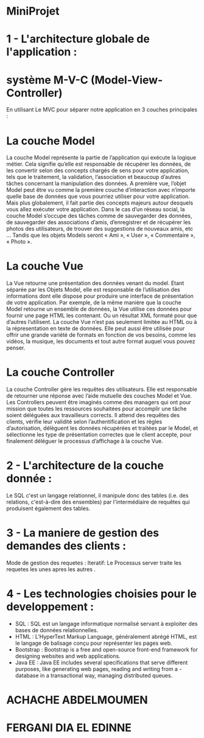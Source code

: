 # MiniProjet
# 1 - L'architecture globale de l'application : 
# système M-V-C (Model-View-Controller)
En utilisant Le MVC pour séparer notre application en 3 couches principales :
# La couche Model
La couche Model représente la partie de l’application qui exécute la logique métier. Cela signifie qu’elle est responsable de récupérer les données, de les convertir selon des concepts chargés de sens pour votre application, tels que le traitement, la validation, l’association et beaucoup d’autres tâches concernant la manipulation des données.
A première vue, l’objet Model peut être vu comme la première couche d’interaction avec n’importe quelle base de données que vous pourriez utiliser pour votre application. Mais plus globalement, il fait partie des concepts majeurs autour desquels vous allez exécuter votre application.
Dans le cas d’un réseau social, la couche Model s’occupe des tâches comme de sauvegarder des données, de sauvegarder des associations d’amis, d’enregistrer et de récupérer les photos des utilisateurs, de trouver des suggestions de nouveaux amis, etc … Tandis que les objets Models seront « Ami », « User », « Commentaire », « Photo ».

# La couche Vue
La Vue retourne une présentation des données venant du model. Etant séparée par les Objets Model, elle est responsable de l’utilisation des informations dont elle dispose pour produire une interface de présentation de votre application.
Par exemple, de la même manière que la couche Model retourne un ensemble de données, la Vue utilise ces données pour fournir une page HTML les contenant. Ou un résultat XML formaté pour que d’autres l’utilisent.
La couche Vue n’est pas seulement limitée au HTML ou à la répresentation en texte de données. Elle peut aussi être utilisée pour offrir une grande variété de formats en fonction de vos besoins, comme les vidéos, la musique, les documents et tout autre format auquel vous pouvez penser.

# La couche Controller
La couche Controller gère les requêtes des utilisateurs. Elle est responsable de retourner une réponse avec l’aide mutuelle des couches Model et Vue.
Les Controllers peuvent être imaginés comme des managers qui ont pour mission que toutes les ressources souhaitées pour accomplir une tâche soient déléguées aux travailleurs corrects. Il attend des requêtes des clients, vérifie leur validité selon l’authentification et les règles d’autorisation, délèguent les données récupérées et traitées par le Model, et sélectionne les type de présentation correctes que le client accepte, pour finalement déléguer le processus d’affichage à la couche Vue.

# 2 - L'architecture de la couche donnée :
Le SQL c'est un langage relationnel, il manipule donc des tables (i.e. des relations, c'est-à-dire des ensembles) par l'intermédiaire de requêtes qui produisent également des tables.
# 3 - La maniere de gestion des demandes des clients :
Mode de gestion des requetes :
Iteratif:
Le Processus server traite les requetes les unes apres les autres . 

# 4 - Les technologies choisies pour le developpement :

- SQL : SQL est un langage informatique normalisé servant à exploiter des bases de données relationnelles.
- HTML : L’HyperText Markup Language, généralement abrégé HTML, est le langage de balisage conçu pour représenter les pages web.
- Bootstrap : Bootstrap is a free and open-source front-end framework for designing websites and web applications.
- Java EE : Java EE includes several specifications that serve different purposes, like generating web pages, reading and writing from a - database in a transactional way, managing distributed queues.

# ACHACHE ABDELMOUMEN
# FERGANI DIA EL EDINNE 
